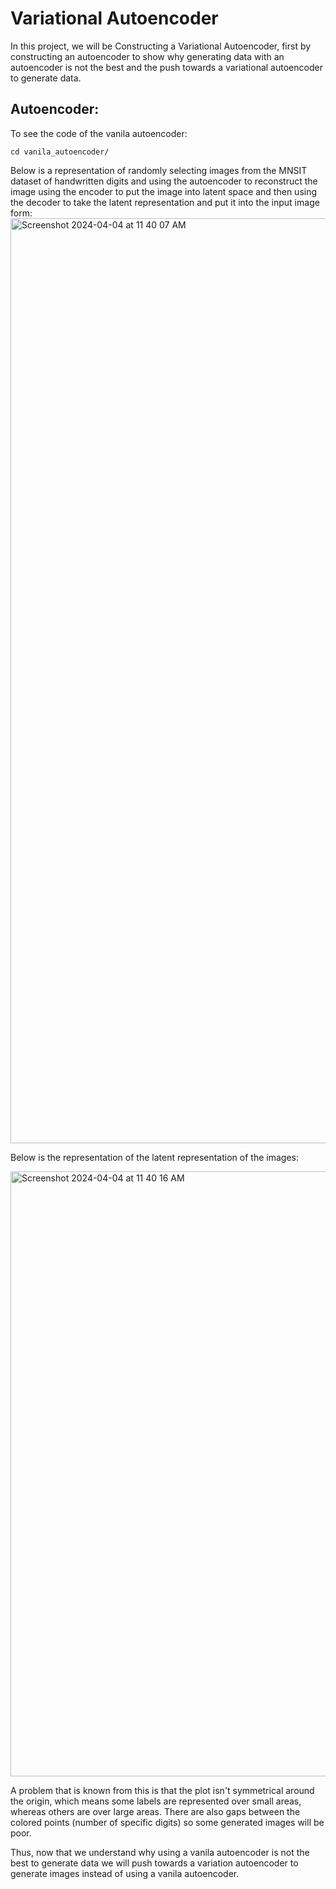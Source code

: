 # Variational Autoencoder
In this project, we will be Constructing a Variational Autoencoder, first by constructing an autoencoder to show why generating data with an autoencoder is not the best and the push towards a variational autoencoder to generate data. 


## Autoencoder:
To see the code of the vanila autoencoder:

```
cd vanila_autoencoder/
```

Below is a representation of randomly selecting images from the MNSIT dataset of handwritten digits and using the autoencoder to reconstruct the image using the encoder to put the image into latent space and then using the decoder to take the latent representation and put it into the input image form:
<img width="1480" alt="Screenshot 2024-04-04 at 11 40 07 AM" src="https://github.com/karsharma10/variational_autoencoder/assets/64170090/99a501ba-d224-4f1f-9b30-3809766b882e">

Below is the representation of the latent representation of the images:

<img width="968" alt="Screenshot 2024-04-04 at 11 40 16 AM" src="https://github.com/karsharma10/variational_autoencoder/assets/64170090/98b518f7-6f57-4768-8f8f-3217b8070d7b">

A problem that is known from this is that the plot isn't symmetrical around the origin, which means some labels are represented over small areas, whereas others are over large areas. There are also gaps between the colored points (number of specific digits) so some generated images will be poor.

Thus, now that we understand why using a vanila autoencoder is not the best to generate data we will push towards a variation autoencoder to generate images instead of using a vanila autoencoder.
